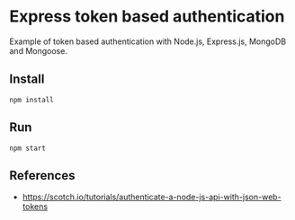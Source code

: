 # Express token based authentication

Example of token based authentication with Node.js, Express.js, MongoDB and Mongoose.

## Install

`npm install`

## Run

`npm start`

## References

+ https://scotch.io/tutorials/authenticate-a-node-js-api-with-json-web-tokens
